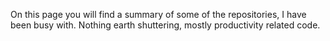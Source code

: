 
On this page you will find a summary of some of the repositories, I have been busy with. Nothing earth shuttering, mostly productivity related code.
